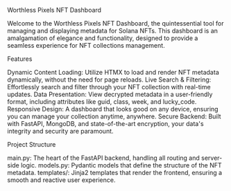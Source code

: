 Worthless Pixels NFT Dashboard

Welcome to the Worthless Pixels NFT Dashboard, the quintessential tool for managing and displaying metadata for Solana NFTs. This dashboard is an amalgamation of elegance and functionality, designed to provide a seamless experience for NFT collections management.


Features

Dynamic Content Loading: Utilize HTMX to load and render NFT metadata dynamically, without the need for page reloads.
Live Search & Filtering: Effortlessly search and filter through your NFT collection with real-time updates.
Data Presentation: View decrypted metadata in a user-friendly format, including attributes like guid, class, week, and lucky_code.
Responsive Design: A dashboard that looks good on any device, ensuring you can manage your collection anytime, anywhere.
Secure Backend: Built with FastAPI, MongoDB, and state-of-the-art encryption, your data's integrity and security are paramount.


Project Structure

main.py: The heart of the FastAPI backend, handling all routing and server-side logic.
models.py: Pydantic models that define the structure of the NFT metadata.
templates/: Jinja2 templates that render the frontend, ensuring a smooth and reactive user experience.
